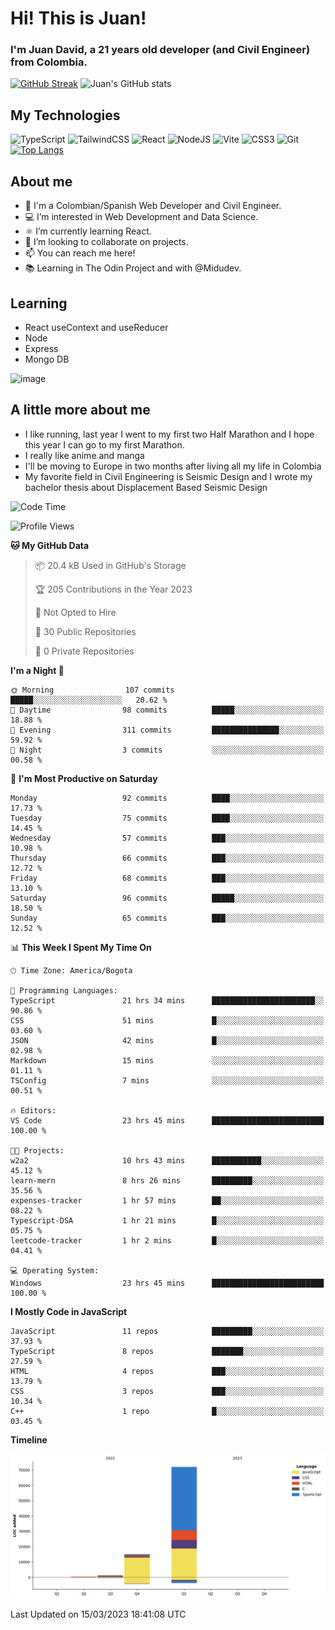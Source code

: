 # Hi! This is Juan!
### I'm Juan David, a 21 years old developer (and Civil Engineer) from Colombia.
[![GitHub Streak](https://streak-stats.demolab.com/?user=JuanGuerrero09)](https://git.io/streak-stats)
![Juan's GitHub stats](https://github-readme-stats.vercel.app/api?username=JuanGuerrero09&show_icons=true&theme=radical)

## My Technologies
![TypeScript](https://img.shields.io/badge/typescript-%23007ACC.svg?style=for-the-badge&logo=typescript&logoColor=white)
![TailwindCSS](https://img.shields.io/badge/tailwindcss-%2338B2AC.svg?style=for-the-badge&logo=tailwind-css&logoColor=white)
![React](https://img.shields.io/badge/react-%2320232a.svg?style=for-the-badge&logo=react&logoColor=%2361DAFB)
![NodeJS](https://img.shields.io/badge/node.js-6DA55F?style=for-the-badge&logo=node.js&logoColor=white)
![Vite](https://img.shields.io/badge/vite-%23646CFF.svg?style=for-the-badge&logo=vite&logoColor=white)
![CSS3](https://img.shields.io/badge/css3-%231572B6.svg?style=for-the-badge&logo=css3&logoColor=white)
![Git](https://img.shields.io/badge/git-%23F05033.svg?style=for-the-badge&logo=git&logoColor=white)
<br>
[![Top Langs](https://github-readme-stats.vercel.app/api/top-langs/?username=JuanGuerrero09&layout=compact)](https://github.com/anuraghazra/github-readme-stats)

## About me


- 👋 I'm a Colombian/Spanish Web Developer and Civil Engineer.
- 💻 I’m interested in Web Development and Data Science.
- ⚛️ I’m currently learning React.
- 💼 I’m looking to collaborate on projects.
- 📫 You can reach me here!
- 📚 Learning in The Odin Project and with @Midudev.

## Learning

- React useContext and useReducer
- Node
- Express
- Mongo DB

![image](https://user-images.githubusercontent.com/77643820/223018882-02b69b7c-a406-43b3-b377-52246f64a772.png)


## A little more about me
- I like running, last year I went to my first two Half Marathon and I hope this year I can go to my first Marathon.
- I really like anime and manga
- I'll be moving to Europe in two months after living all my life in Colombia
- My favorite field in Civil Engineering is Seismic Design and I wrote my bachelor thesis about Displacement Based Seismic Design

<!--START_SECTION:waka-->
![Code Time](http://img.shields.io/badge/Code%20Time-66%20hrs%2056%20mins-blue)

![Profile Views](http://img.shields.io/badge/Profile%20Views-4-blue)

**🐱 My GitHub Data** 

> 📦 20.4 kB Used in GitHub's Storage 
 > 
> 🏆 205 Contributions in the Year 2023
 > 
> 🚫 Not Opted to Hire
 > 
> 📜 30 Public Repositories 
 > 
> 🔑 0 Private Repositories 
 > 
**I'm a Night 🦉** 

```text
🌞 Morning                107 commits         █████░░░░░░░░░░░░░░░░░░░░   20.62 % 
🌆 Daytime                98 commits          █████░░░░░░░░░░░░░░░░░░░░   18.88 % 
🌃 Evening                311 commits         ███████████████░░░░░░░░░░   59.92 % 
🌙 Night                  3 commits           ░░░░░░░░░░░░░░░░░░░░░░░░░   00.58 % 
```
📅 **I'm Most Productive on Saturday** 

```text
Monday                   92 commits          ████░░░░░░░░░░░░░░░░░░░░░   17.73 % 
Tuesday                  75 commits          ████░░░░░░░░░░░░░░░░░░░░░   14.45 % 
Wednesday                57 commits          ███░░░░░░░░░░░░░░░░░░░░░░   10.98 % 
Thursday                 66 commits          ███░░░░░░░░░░░░░░░░░░░░░░   12.72 % 
Friday                   68 commits          ███░░░░░░░░░░░░░░░░░░░░░░   13.10 % 
Saturday                 96 commits          █████░░░░░░░░░░░░░░░░░░░░   18.50 % 
Sunday                   65 commits          ███░░░░░░░░░░░░░░░░░░░░░░   12.52 % 
```


📊 **This Week I Spent My Time On** 

```text
🕑︎ Time Zone: America/Bogota

💬 Programming Languages: 
TypeScript               21 hrs 34 mins      ███████████████████████░░   90.86 % 
CSS                      51 mins             █░░░░░░░░░░░░░░░░░░░░░░░░   03.60 % 
JSON                     42 mins             █░░░░░░░░░░░░░░░░░░░░░░░░   02.98 % 
Markdown                 15 mins             ░░░░░░░░░░░░░░░░░░░░░░░░░   01.11 % 
TSConfig                 7 mins              ░░░░░░░░░░░░░░░░░░░░░░░░░   00.51 % 

🔥 Editors: 
VS Code                  23 hrs 45 mins      █████████████████████████   100.00 % 

🐱‍💻 Projects: 
w2a2                     10 hrs 43 mins      ███████████░░░░░░░░░░░░░░   45.12 % 
learn-mern               8 hrs 26 mins       █████████░░░░░░░░░░░░░░░░   35.56 % 
expenses-tracker         1 hr 57 mins        ██░░░░░░░░░░░░░░░░░░░░░░░   08.22 % 
Typescript-DSA           1 hr 21 mins        █░░░░░░░░░░░░░░░░░░░░░░░░   05.75 % 
leetcode-tracker         1 hr 2 mins         █░░░░░░░░░░░░░░░░░░░░░░░░   04.41 % 

💻 Operating System: 
Windows                  23 hrs 45 mins      █████████████████████████   100.00 % 
```

**I Mostly Code in JavaScript** 

```text
JavaScript               11 repos            █████████░░░░░░░░░░░░░░░░   37.93 % 
TypeScript               8 repos             ███████░░░░░░░░░░░░░░░░░░   27.59 % 
HTML                     4 repos             ███░░░░░░░░░░░░░░░░░░░░░░   13.79 % 
CSS                      3 repos             ███░░░░░░░░░░░░░░░░░░░░░░   10.34 % 
C++                      1 repo              █░░░░░░░░░░░░░░░░░░░░░░░░   03.45 % 
```



**Timeline**

![Lines of Code chart](https://raw.githubusercontent.com/JuanGuerrero09/JuanGuerrero09/main/assets/bar_graph.png)


 Last Updated on 15/03/2023 18:41:08 UTC
<!--END_SECTION:waka-->


<!---
JuanGuerrero09/JuanGuerrero09 is a ✨ special ✨ repository because its `README.md` (this file) appears on your GitHub profile.
You can click the Preview link to take a look at your changes.
--->
